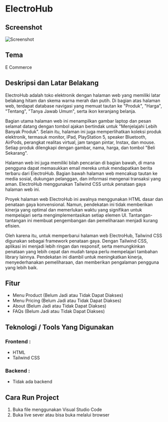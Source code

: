 # ElectroHub

## Screenshot
![Screenshot](ui-ux.png)

## Tema
E Commerce

## Deskripsi dan Latar Belakang

ElectroHub adalah toko elektronik dengan halaman web yang memiliki latar belakang hitam dan skema warna merah dan putih. Di bagian atas halaman web, terdapat database navigasi yang memuat tautan ke "Produk", "Harga", "Tentang", "Tanya Jawab Umum", serta ikon keranjang belanja.

Bagian utama halaman web ini menampilkan gambar laptop dan pesan selamat datang dengan tombol ajakan bertindak untuk "Menjelajahi Lebih Banyak Produk". Selain itu, halaman ini juga memperlihatkan koleksi produk elektronik, termasuk monitor, iPad, PlayStation 5, speaker Bluetooth, AirPods, perangkat realitas virtual, jam tangan pintar, Instax, dan mouse. Setiap produk dilengkapi dengan gambar, nama, harga, dan tombol "Beli Sekarang".

Halaman web ini juga memiliki bilah pencarian di bagian bawah, di mana pengguna dapat memasukkan email mereka untuk mendapatkan berita terbaru dari ElectroHub. Bagian bawah halaman web mencakup tautan ke media sosial, dukungan pelanggan, dan informasi mengenai transaksi yang aman. ElectroHub menggunakan Tailwind CSS untuk penataan gaya halaman web ini.

Proyek halaman web ElectroHub ini awalnya menggunakan HTML dasar dan penataan gaya konvensional. Namun, pendekatan ini tidak memberikan kinerja yang optimal dan memerlukan waktu yang signifikan untuk mempelajari serta mengimplementasikan setiap elemen UI. Tantangan-tantangan ini membuat pengembangan dan pemeliharaan menjadi kurang efisien.

Oleh karena itu, untuk memperbarui halaman web ElectroHub, Tailwind CSS digunakan sebagai framework penataan gaya. Dengan Tailwind CSS, aplikasi ini menjadi lebih ringan dan responsif, serta memungkinkan penataan yang lebih cepat dan mudah tanpa perlu mempelajari tambahan library lainnya. Pendekatan ini diambil untuk meningkatkan kinerja, menyederhanakan pemeliharaan, dan memberikan pengalaman pengguna yang lebih baik.

## Fitur
- Menu Product (Belum Jadi atau Tidak Dapat Diakses)
- Menu Pricing (Belum Jadi atau Tidak Dapat Diakses)
- About (Belum Jadi atau Tidak Dapat Diakses)
- FAQs (Belum Jadi atau Tidak Dapat Diakses)

## Teknologi / Tools Yang Digunakan
  ### Frontend : 
- HTML
- Tailwind CSS

### Backend : 
- Tidak ada backend

## Cara Run Project
  1. Buka file menggunakan Visual Studio Code
  2. Buka live sever atau bisa buka melalui browser
